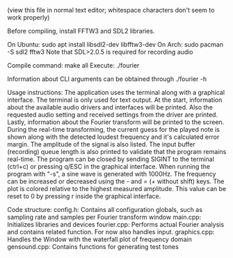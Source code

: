 (view this file in normal text editor; whitespace characters don't seem to work properly)

Before compiling, install FFTW3 and SDL2 libraries.

On Ubuntu:
    sudo apt install libsdl2-dev libfftw3-dev
On Arch:
    sudo pacman -S sdl2 fftw3
Note that SDL>2.0.5 is required for recording audio

Compile command: make all
Execute: ./fourier

Information about CLI arguments can be obtained through ./fourier -h



Usage instructions:
The application uses the terminal along with a graphical interface.
The terminal is only used for text output. At the start, information about the available audio drivers and interfaces will be printed. Also the requested audio setting and received settings from the driver are printed. Lastly, information about the Fourier transform will be printed to the screen.
During the real-time transforming, the current guess for the played note is shown along with the detected loudest frequency and it's calculated error margin. The amplitude of the signal is also listed. The input buffer (recording) queue length is also printed to validate that the program remains real-time.
The program can be closed by sending SIGINT to the terminal (ctrl+c) or pressing q/ESC in the graphical interface.
When running the program with "-s", a sine wave is generated with 1000Hz. The frequency can be increased or decreased using the - and = (+ without shift) keys. The plot is colored relative to the highest measured amplitude. This value can be reset to 0 by pressing r inside the graphical interface.



Code structure:
    config.h: Contains all configuration globals, such as sampling rate and samples per Fourier transform window
    main.cpp: Initializes libraries and devices
    fourier.cpp: Performs actual Fourier analysis and contains related function. For now also handles input.
    graphics.cpp: Handles the Window with the waterfall plot of frequency domain
    gensound.cpp: Contains functions for generating test tones
